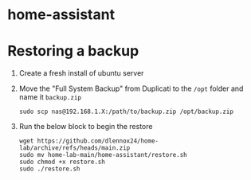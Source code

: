 # home-assistant

# Restoring a backup

1. Create a fresh install of ubuntu server
1. Move the "Full System Backup" from Duplicati to the `/opt` folder and name it `backup.zip`

   ```shell
   sudo scp nas@192.168.1.X:/path/to/backup.zip /opt/backup.zip
   ```

1. Run the below block to begin the restore

   ```shell
   wget https://github.com/dlennox24/home-lab/archive/refs/heads/main.zip
   sudo mv home-lab-main/home-assistant/restore.sh
   sudo chmod +x restore.sh
   sudo ./restore.sh
   ```
